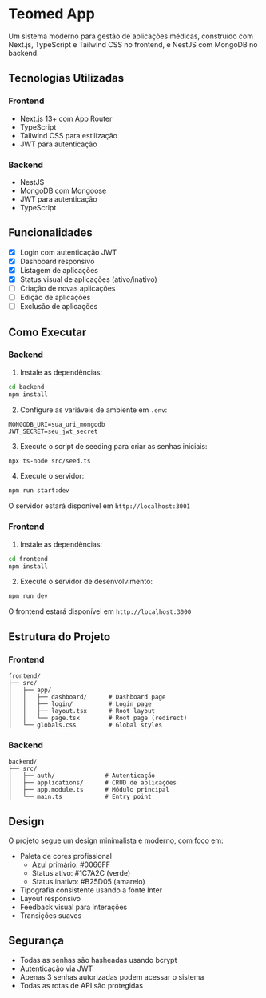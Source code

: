 # Teomed App

Um sistema moderno para gestão de aplicações médicas, construído com Next.js, TypeScript e Tailwind CSS no frontend, e NestJS com MongoDB no backend.

## Tecnologias Utilizadas

### Frontend
- Next.js 13+ com App Router
- TypeScript
- Tailwind CSS para estilização
- JWT para autenticação

### Backend
- NestJS
- MongoDB com Mongoose
- JWT para autenticação
- TypeScript

## Funcionalidades

- [x] Login com autenticação JWT
- [x] Dashboard responsivo
- [x] Listagem de aplicações
- [x] Status visual de aplicações (ativo/inativo)
- [ ] Criação de novas aplicações
- [ ] Edição de aplicações
- [ ] Exclusão de aplicações

## Como Executar

### Backend

1. Instale as dependências:
```bash
cd backend
npm install
```

2. Configure as variáveis de ambiente em `.env`:
```env
MONGODB_URI=sua_uri_mongodb
JWT_SECRET=seu_jwt_secret
```

3. Execute o script de seeding para criar as senhas iniciais:
```bash
npx ts-node src/seed.ts
```

4. Execute o servidor:
```bash
npm run start:dev
```

O servidor estará disponível em `http://localhost:3001`

### Frontend

1. Instale as dependências:
```bash
cd frontend
npm install
```

2. Execute o servidor de desenvolvimento:
```bash
npm run dev
```

O frontend estará disponível em `http://localhost:3000`

## Estrutura do Projeto

### Frontend
```
frontend/
├── src/
│   ├── app/
│   │   ├── dashboard/      # Dashboard page
│   │   ├── login/          # Login page
│   │   ├── layout.tsx      # Root layout
│   │   └── page.tsx        # Root page (redirect)
│   └── globals.css         # Global styles
```

### Backend
```
backend/
├── src/
│   ├── auth/              # Autenticação
│   ├── applications/      # CRUD de aplicações
│   ├── app.module.ts      # Módulo principal
│   └── main.ts            # Entry point
```

## Design

O projeto segue um design minimalista e moderno, com foco em:

- Paleta de cores profissional
  - Azul primário: #0066FF
  - Status ativo: #1C7A2C (verde)
  - Status inativo: #B25D05 (amarelo)
- Tipografia consistente usando a fonte Inter
- Layout responsivo
- Feedback visual para interações
- Transições suaves

## Segurança

- Todas as senhas são hasheadas usando bcrypt
- Autenticação via JWT
- Apenas 3 senhas autorizadas podem acessar o sistema
- Todas as rotas de API são protegidas
